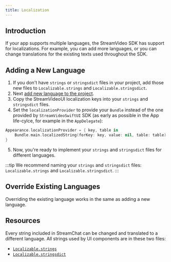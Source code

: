 ```yaml
---
title: Localization
---
```


## Introduction

If your app supports multiple languages, the StreamVideo SDK has support for localizations. For example, you can add more languages, or you can change translations for the existing texts used throughout the SDK.

## Adding a New Language

1. If you don't have `strings` or `stringsdict` files in your project, add those new files to `Localizable.strings` and `Localizable.stringsdict`.
2. Next [add new language to the project](https://developer.apple.com/documentation/xcode/adding-support-for-languages-and-regions).
3. Copy the StreamVideoUI localization keys into your `strings` and `stringsdict` files.
4. Set the `localizationProvider` to provide your `Bundle` instead of the one provided by `StreamVideoSwiftUI` SDK (as early as possible in the App life-cylce, for example in the `AppDelegate`):
```swift
Appearance.localizationProvider = { key, table in
    Bundle.main.localizedString(forKey: key, value: nil, table: table)
}
```
5. Now, you're ready to implement your `strings` and `stringsdict` files for different languages.

:::tip
We recommend naming your `strings` and `stringsdict` files: `Localizable.strings` and `Localizable.stringsdict`.
:::

## Override Existing Languages

Overriding the existing language works in the same as adding a new language.

## Resources

Every string included in StreamChat can be changed and translated to a different language. All strings used by UI components are in these two files:

- [`Localizable.strings`](https://github.com/GetStream/stream-video-swift/blob/main/Sources/StreamVideoSwiftUI/Resources/en.lproj/Localizable.strings) 
- [`Localizable.stringsdict`](https://github.com/GetStream/stream-video-swift/blob/main/Sources/StreamVideoSwiftUI/Resources/en.lproj/Localizable.stringsdict)
